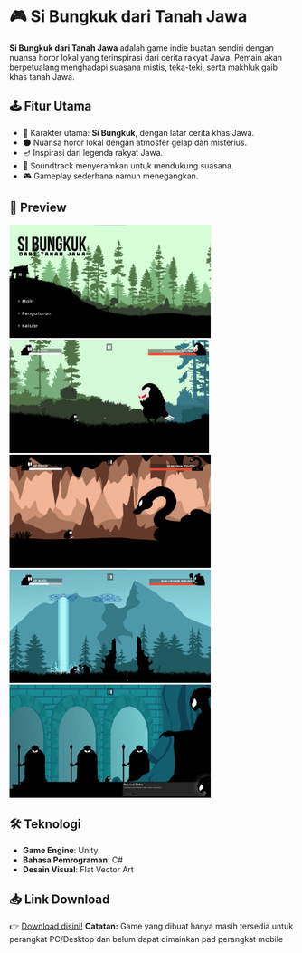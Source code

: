 # 🎮 Si Bungkuk dari Tanah Jawa  

**Si Bungkuk dari Tanah Jawa** adalah game indie buatan sendiri dengan nuansa horor lokal yang terinspirasi dari cerita rakyat Jawa. Pemain akan berpetualang menghadapi suasana mistis, teka-teki, serta makhluk gaib khas tanah Jawa.  

## 🕹️ Fitur Utama
- 👻 Karakter utama: **Si Bungkuk**, dengan latar cerita khas Jawa.  
- 🌑 Nuansa horor lokal dengan atmosfer gelap dan misterius.  
- 🪔 Inspirasi dari legenda rakyat Jawa.  
- 🎵 Soundtrack menyeramkan untuk mendukung suasana.  
- 🎮 Gameplay sederhana namun menegangkan.  

## 📸 Preview
<p align="left">
  <img src="Preview/image 1.jpg" alt="image 1" height="200"/>
  <img src="Preview/image 2.jpg" alt="image 2" height="200"/>
  <img src="Preview/image 5.jpg" alt="image 3" height="200"/>
  <img src="Preview/image 8.jpg" alt="image 4" height="200"/>
  <img src="Preview/image 9.jpg" alt="image 5" height="200"/>
</p>

## 🛠️ Teknologi
- **Game Engine**: Unity  
- **Bahasa Pemrograman**: C#  
- **Desain Visual**: Flat Vector Art  

## 📥 Link Download
👉 [Download disini!](https://drive.google.com/file/d/1N2fheKc_SSEf3JoCBd-Ev_V5sK2EeYMs/view?usp=sharing)
**Catatan:** Game yang dibuat hanya masih tersedia untuk perangkat PC/Desktop dan belum dapat dimainkan pad perangkat mobile

